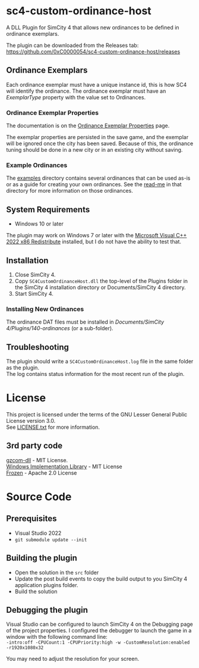 # sc4-custom-ordinance-host

A DLL Plugin for SimCity 4 that allows new ordinances to be defined in ordinance exemplars.

The plugin can be downloaded from the Releases tab: https://github.com/0xC0000054/sc4-custom-ordinance-host/releases

## Ordinance Exemplars

Each ordinance exemplar must have a unique instance id, this is how SC4 will identify the ordinance.
The ordinance exemplar must have an _ExemplarType_ property with the value set to Ordinances.

### Ordinance Exemplar Properties

The documentation is on the [Ordinance Exemplar Properties](docs/Ordinance_Exemplar_Properties.md) page.

The exemplar properties are persisted in the save game, and the exemplar will be ignored once the city has been saved.
Because of this, the ordinance tuning should be done in a new city or in an existing city without saving.

### Example Ordinances

The [examples](examples) directory contains several ordinances that can be used as-is or as a guide for creating your own ordinances.
See the [read-me](examples/README.md) in that directory for more information on those ordinances.

## System Requirements

* Windows 10 or later

The plugin may work on Windows 7 or later with the [Microsoft Visual C++ 2022 x86 Redistribute](https://aka.ms/vs/17/release/vc_redist.x86.exe)
installed, but I do not have the ability to test that.

## Installation

1. Close SimCity 4.
2. Copy `SC4CustomOrdinanceHost.dll` the top-level of the Plugins folder in the SimCity 4 installation directory or Documents/SimCity 4 directory.
3. Start SimCity 4.

### Installing New Ordinances

The ordinance DAT files must be installed in _Documents/SimCity 4/Plugins/140-ordinances_ (or a sub-folder).

## Troubleshooting

The plugin should write a `SC4CustomOrdinanceHost.log` file in the same folder as the plugin.    
The log contains status information for the most recent run of the plugin.

# License

This project is licensed under the terms of the GNU Lesser General Public License version 3.0.    
See [LICENSE.txt](LICENSE.txt) for more information.

## 3rd party code

[gzcom-dll](https://github.com/nsgomez/gzcom-dll/tree/master) - MIT License.    
[Windows Implementation Library](https://github.com/microsoft/wil) - MIT License   
[Frozen](https://github.com/serge-sans-paille/frozen) - Apache 2.0 License   

# Source Code

## Prerequisites

* Visual Studio 2022
* `git submodule update --init`

## Building the plugin

* Open the solution in the `src` folder
* Update the post build events to copy the build output to you SimCity 4 application plugins folder.
* Build the solution

## Debugging the plugin

Visual Studio can be configured to launch SimCity 4 on the Debugging page of the project properties.
I configured the debugger to launch the game in a window with the following command line:    
`-intro:off -CPUCount:1 -CPUPriority:high -w -CustomResolution:enabled -r1920x1080x32`

You may need to adjust the resolution for your screen.
